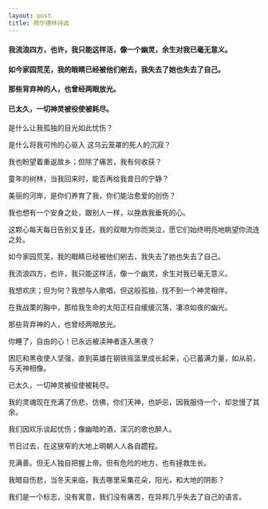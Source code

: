 ```yaml
---
layout: post
title: 荷尔德林诗选
---
```

#### 我流浪四方，也许，我只能这样活，像一个幽灵，余生对我已毫无意义。
#### 如今家园荒芜，我的眼睛已经被他们剜去，我失去了她也失去了自己。
#### 那些背弃神的人，也曾经两眼放光。
#### 已太久，一切神灵被役使被耗尽。
<!-- more -->
是什么让我孤独的目光如此忧伤？

是什么将我可怜的心驱入 这乌云笼罩的死人的沉寂？

我也盼望着重返故乡；但除了痛苦，我有何收获？

童年的树林，当我回来时，能否再给我昔日的宁静？

美丽的河岸，是你们养育了我，你们能治愈爱的创伤？

我也想有一个安身之处，跟别人一样，以挽救我垂死的心。

这颗心每天每日告别又复还，我的双眼为你而哭泣，愿它们始终明亮地眺望你流连之处。

如今家园荒芜，我的眼睛已经被他们剜去，我失去了她也失去了自己。

我流浪四方，也许，我只能这样活，像一个幽灵，余生对我已毫无意义。

我想欢庆；但为何？我想与人歌唱，但这般孤独，找不到一个神灵相伴。

在我战栗的胸中，那给我生命的太阳正枉自缓缓沉落，凄凉如夜的幽光。

那些背弃神的人，也曾经两眼放光。

你睡了，自由的心！已永远被渎神者逐入黑夜？

困厄和黑夜使人坚强，直到英雄在钢铁摇篮里成长起来，心已蓄满力量，如从前，与天神相像。

已太久，一切神灵被役使被耗尽。

我的灵魂现在充满了伤悲，仿佛，你们天神，也妒忌，因我服侍一个，却怠慢了其余。

我们因欢乐谈起忧伤；像幽暗的酒，深沉的歌也醉人。

节日过去，在这狭窄的大地上明朝人人各自趱程。

充满善。但无人独自把握上帝。但有危险的地方，也有拯救生长。

我暗自伤悲，当冬天来临，我去哪里采集花朵，阳光，和大地的阴影？

我们是一个标志，没有寓意，我们没有痛苦，在异邦几乎失去了自己的语言。


